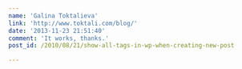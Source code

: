 ```yaml
---
name: 'Galina Toktalieva'
link: 'http://www.toktali.com/blog/'
date: '2013-11-23 21:51:40'
comment: 'It works, thanks.'
post_id: /2010/08/21/show-all-tags-in-wp-when-creating-new-post

---
```



